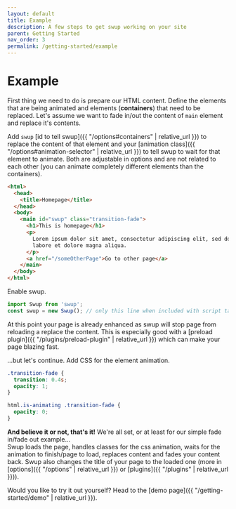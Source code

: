 ```yaml
---
layout: default
title: Example
description: A few steps to get swup working on your site
parent: Getting Started
nav_order: 3
permalink: /getting-started/example
---
```

# Example

First thing we need to do is prepare our HTML content.
Define the elements that are being animated and elements (**containers**) that need to be replaced.
Let's assume we want to fade in/out the content of `main` element and replace it's contents.

Add `swup` [id to tell swup]({{ "/options#containers" | relative_url }}) to replace the content of that element
and your [animation class]({{ "/options#animation-selector" | relative_url }}) to tell swup to wait for that element to animate.
Both are adjustable in options and are not related to each other (you can animate completely different elements than the containers).

```html
<html>
  <head>
    <title>Homepage</title>
  </head>
  <body>
    <main id="swup" class="transition-fade">
      <h1>This is homepage</h1>
      <p>
        Lorem ipsum dolor sit amet, consectetur adipiscing elit, sed do eiusmod tempor incididunt ut
        labore et dolore magna aliqua.
      </p>
      <a href="/someOtherPage">Go to other page</a>
    </main>
  </body>
</html>
```

Enable swup.

```javascript
import Swup from 'swup';
const swup = new Swup(); // only this line when included with script tag
```

At this point your page is already enhanced as swup will stop page from reloading a replace the content.
This is especially good with a [preload plugin]({{ "/plugins/preload-plugin" | relative_url }}) which can make your page blazing fast.

...but let's continue. Add CSS for the element animation.

```css
.transition-fade {
  transition: 0.4s;
  opacity: 1;
}

html.is-animating .transition-fade {
  opacity: 0;
}
```

**And believe it or not, that's it!**
We're all set, or at least for our simple fade in/fade out example…  
Swup loads the page, handles classes for the css animation, waits for the animation to finish/page to load, replaces content and fades your content back.
Swup also changes the title of your page to the loaded one (more in [options]({{ "/options" | relative_url }}) or [plugins]({{ "/plugins" | relative_url }})).

Would you like to try it out yourself? Head to the [demo page]({{ "/getting-started/demo" | relative_url }}).
